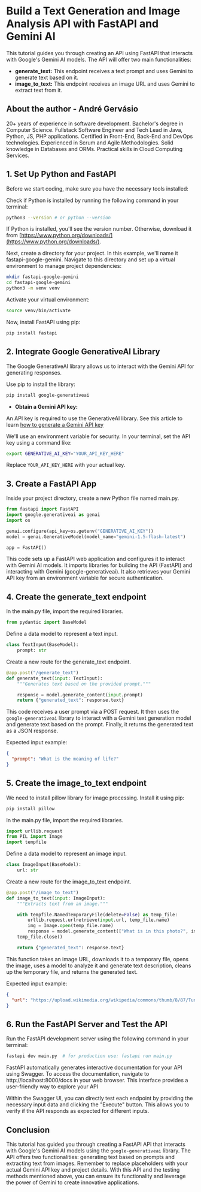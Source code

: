 # Build a Text Generation and Image Analysis API with FastAPI and Gemini AI

This tutorial guides you through creating an API using FastAPI that interacts with Google's Gemini AI models. The API will offer two main functionalities:

* **generate_text:** This endpoint receives a text prompt and uses Gemini to generate text based on it.
* **image_to_text:** This endpoint receives an image URL and uses Gemini to extract text from it.

## About the author - André Gervásio

20+ years of experience in software development. Bachelor's degree in Computer Science. Fullstack Software Engineer and Tech Lead in Java, Python, JS, PHP applications. Certified in Front-End, Back-End and DevOps technologies. Experienced in Scrum and Agile Methodologies. Solid knowledge in Databases and ORMs. Practical skills in Cloud Computing Services.

## 1. Set Up Python and FastAPI

Before we start coding, make sure you have the necessary tools installed:

Check if Python is installed by running the following command in your terminal:

  ```bash
  python3 --version # or python --version
  ```

  If Python is installed, you'll see the version number. Otherwise, download it from [https://www.python.org/downloads/](https://www.python.org/downloads/).

Next, create a directory for your project. In this example, we'll name it fastapi-google-gemini. Navigate to this directory and set up a virtual environment to manage project dependencies:

  ```bash
  mkdir fastapi-google-gemini
  cd fastapi-google-gemini
  python3 -m venv venv
  ```

Activate your virtual environment:


  ```bash
  source venv/bin/activate
  ```

Now, install FastAPI using pip:

  ```bash
  pip install fastapi
  ```

## 2. Integrate Google GenerativeAI Library

The Google GenerativeAI library allows us to interact with the Gemini API for generating responses.

Use pip to install the library:

  ```bash
  pip install google-generativeai
  ```

* **Obtain a Gemini API key:**

An API key is required to use the GenerativeAI library. See this article to learn [how to generate a Gemini API key](http://localhost:13000/post/how-to-generate-a-gemini-api-key)

We'll use an environment variable for security. In your terminal, set the API key using a command like:

  ```bash
  export GENERATIVE_AI_KEY="YOUR_API_KEY_HERE"
  ```

Replace `YOUR_API_KEY_HERE` with your actual key.

## 3. Create a FastAPI App

Inside your project directory, create a new Python file named main.py.

```python
from fastapi import FastAPI
import google.generativeai as genai
import os

genai.configure(api_key=os.getenv("GENERATIVE_AI_KEY"))
model = genai.GenerativeModel(model_name="gemini-1.5-flash-latest")

app = FastAPI()
```

This code sets up a FastAPI web application and configures it to interact with Gemini AI models. It imports libraries for building the API (FastAPI) and interacting with Gemini (google-generativeai). It also retrieves your Gemini API key from an environment variable for secure authentication.

## 4. Create the generate_text endpoint

In the main.py file, import the required libraries.

```python
from pydantic import BaseModel
```

Define a data model to represent a text input.

```python
class TextInput(BaseModel):
    prompt: str
```

Create a new route for the generate_text endpoint.

```python
@app.post("/generate_text")
def generate_text(input: TextInput):
    """Generates text based on the provided prompt."""

    response = model.generate_content(input.prompt)
    return {"generated_text": response.text}
```

  This code receives a user prompt via a POST request. It then uses the `google-generativeai` library to interact with a Gemini text generation model and generate text based on the prompt. Finally, it returns the generated text as a JSON response.

Expected input example:

```json
{
  "prompt": "What is the meaning of life?"
}
```

## 5. Create the image_to_text endpoint

We need to install pillow library for image processing. Install it using pip:

```bash
pip install pillow
```

In the main.py file, import the required libraries.

```python
import urllib.request
from PIL import Image
import tempfile
```

Define a data model to represent an image input.

```python
class ImageInput(BaseModel):
    url: str
```

Create a new route for the image_to_text endpoint.

```python
@app.post("/image_to_text")
def image_to_text(input: ImageInput):
    """Extracts text from an image."""

    with tempfile.NamedTemporaryFile(delete=False) as temp_file:
        urllib.request.urlretrieve(input.url, temp_file.name)
        img = Image.open(temp_file.name)
        response = model.generate_content(["What is in this photo?", img])
    temp_file.close()

    return {"generated_text": response.text}
```

This function takes an image URL, downloads it to a temporary file, opens the image, uses a model to analyze it and generate text description, cleans up the temporary file, and returns the generated text.

Expected input example:

```json
{
  "url": "https://upload.wikimedia.org/wikipedia/commons/thumb/8/87/Tundra_in_Siberia.jpg/800px-Tundra_in_Siberia.jpg"
}
```


## 6. Run the FastAPI Server and Test the API

Run the FastAPI development server using the following command in your terminal:

```bash
fastapi dev main.py  # for production use: fastapi run main.py
```

FastAPI automatically generates interactive documentation for your API using Swagger. To access the documentation, navigate to http://localhost:8000/docs in your web browser. This interface provides a user-friendly way to explore your API

Within the Swagger UI, you can directly test each endpoint by providing the necessary input data and clicking the "Execute" button. This allows you to verify if the API responds as expected for different inputs.

## Conclusion

This tutorial has guided you through creating a FastAPI API that interacts with Google's Gemini AI models using the `google-generativeai` library. The API offers two functionalities: generating text based on prompts and extracting text from images. Remember to replace placeholders with your actual Gemini API key and project details. With this API and the testing methods mentioned above, you can ensure its functionality and leverage the power of Gemini to create innovative applications.
